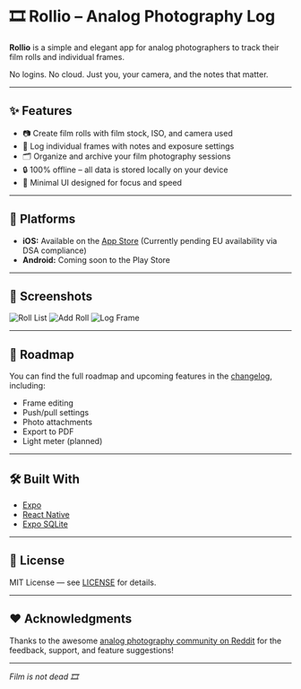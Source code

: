 # 🎞️ Rollio – Analog Photography Log

**Rollio** is a simple and elegant app for analog photographers to track their film rolls and individual frames.

No logins. No cloud. Just you, your camera, and the notes that matter.

---

## ✨ Features

- 📷 Create film rolls with film stock, ISO, and camera used
- 📝 Log individual frames with notes and exposure settings
- 🗂 Organize and archive your film photography sessions
- 🔒 100% offline – all data is stored locally on your device
- 🧘 Minimal UI designed for focus and speed

---

## 📱 Platforms

- **iOS:** Available on the [App Store](https://apps.apple.com/app/rollio-analog-photography-log/id6744120369) (Currently pending EU availability via DSA compliance)
- **Android:** Coming soon to the Play Store   
  

---

## 📸 Screenshots

![Roll List](./assets/screenshots/home.png)
![Add Roll](./assets/screenshots/film.png)
![Log Frame](./assets/screenshots/add_frame.png)

---

## 🚧 Roadmap

You can find the full roadmap and upcoming features in the [changelog](./CHANGELOG.md), including:

- Frame editing
- Push/pull settings
- Photo attachments
- Export to PDF
- Light meter (planned)

---

## 🛠 Built With

- [Expo](https://expo.dev/)
- [React Native](https://reactnative.dev/)
- [Expo SQLite](https://docs.expo.dev/versions/latest/sdk/sqlite/)

---

## 📄 License

MIT License — see [LICENSE](./LICENSE) for details.

---

## ❤️ Acknowledgments

Thanks to the awesome [analog photography community on Reddit](https://www.reddit.com/r/AnalogCommunit) for the feedback, support, and feature suggestions!

---

*Film is not dead 🎞*

